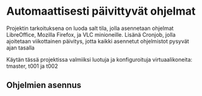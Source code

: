 # Automaattisesti päivittyvät ohjelmat
Projektin tarkoituksena on luoda salt tila, jolla asennetaan ohjelmat LibreOffice, Mozilla Firefox, ja VLC minioneille. Lisänä Cronjob, jolla ajoitetaan viikottainen päivitys, jotta kaikki asennetut ohjelmistot pysyvät ajan tasalla

Käytän tässä projektissa valmiiksi luotuja ja konfiguroituja virtuaalikoneita: tmaster, t001 ja t002
## Ohjelmien asennus
